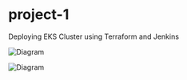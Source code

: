 # project-1

Deploying EKS Cluster using Terraform and Jenkins

![Diagram](http://jgraph.github.io/drawio-github/diagram.png)

![Diagram](http://jgraph.github.io/drawio-github/diagram.png)

